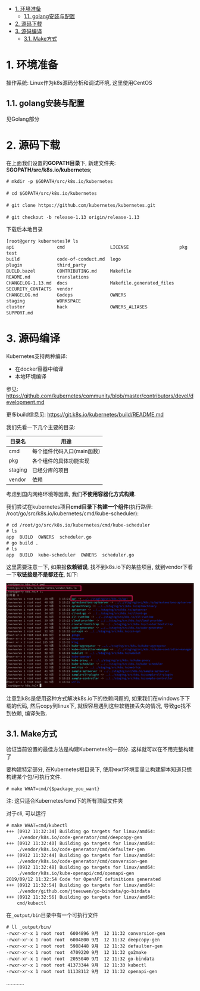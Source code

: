 
<!-- @import "[TOC]" {cmd="toc" depthFrom=1 depthTo=6 orderedList=false} -->

<!-- code_chunk_output -->

- [1. 环境准备](#1-环境准备)
  - [1.1. golang安装与配置](#11-golang安装与配置)
- [2. 源码下载](#2-源码下载)
- [3. 源码编译](#3-源码编译)
  - [3.1. Make方式](#31-make方式)

<!-- /code_chunk_output -->

# 1. 环境准备

操作系统: Linux作为k8s源码分析和调试环境, 这里使用CentOS

## 1.1. golang安装与配置

见Golang部分

# 2. 源码下载

在上面我们设置的**GOPATH目录**下, 新建文件夹: \$**GOPATH/src/k8s.io/kubernetes**; 

```
# mkdir -p $GOPATH/src/k8s.io/kubernetes

# cd $GOPATH/src/k8s.io/kubernetes

# git clone https://github.com/kubernetes/kubernetes.git

# git checkout -b release-1.13 origin/release-1.13
```

下载后本地目录

```
[root@gerry kubernetes]# ls
api                cmd                 LICENSE                   pkg                test
build              code-of-conduct.md  logo                      plugin             third_party
BUILD.bazel        CONTRIBUTING.md     Makefile                  README.md          translations
CHANGELOG-1.13.md  docs                Makefile.generated_files  SECURITY_CONTACTS  vendor
CHANGELOG.md       Godeps              OWNERS                    staging            WORKSPACE
cluster            hack                OWNERS_ALIASES            SUPPORT.md
```

# 3. 源码编译

Kubernetes支持两种编译: 

* 在docker容器中编译
* 本地环境编译

参见: https://github.com/kubernetes/community/blob/master/contributors/devel/development.md

更多build信息见: https://git.k8s.io/kubernetes/build/README.md

我们先看一下几个主要的目录: 

目录名 | 用途
----|---
cmd | 每个组件代码入口(main函数)
pkg | 各个组件的具体功能实现
staging | 已经分库的项目
vendor | 依赖

考虑到国内网络环境等因素, 我们**不使用容器化方式构建**. 

我们尝试在kubernetes项目**cmd目录**下**构建一个组件**(执行路径: /root/go/src/k8s.io/kubernetes/cmd/kube\-scheduler): 

```
# cd /root/go/src/k8s.io/kubernetes/cmd/kube-scheduler
# ls
app  BUILD  OWNERS  scheduler.go
# go build .
# ls
app  BUILD  kube-scheduler  OWNERS  scheduler.go
```

这里需要注意一下, 如果报**依赖错误**, 找不到k8s.io下的某些项目, 就到vendor下看一下**软链接是不是都还在**, 如下: 

![2019-09-03-15-49-01.png](./images/2019-09-03-15-49-01.png)

注意到k8s是使用这种方式解决k8s.io下的依赖问题的, 如果我们在windows下下载的代码, 然后copy到linux下, 就很容易遇到这些软链接丢失的情况, 导致go找不到依赖, 编译失败. 

## 3.1. Make方式

验证当前设置的最佳方法是构建Kubernetes的一部分. 这样就可以在不用完整构建了

要构建特定部分, 在Kubernetes根目录下, 使用`WHAT`环境变量让构建脚本知道只想构建某个包/可执行文件.

```
# make WHAT=cmd/{$package_you_want}
```

注: 这只适合Kubernetes/cmd下的所有顶级文件夹

对于cli, 可以运行

```
# make WHAT=cmd/kubectl
+++ [0912 11:32:34] Building go targets for linux/amd64:
    ./vendor/k8s.io/code-generator/cmd/deepcopy-gen
+++ [0912 11:32:40] Building go targets for linux/amd64:
    ./vendor/k8s.io/code-generator/cmd/defaulter-gen
+++ [0912 11:32:44] Building go targets for linux/amd64:
    ./vendor/k8s.io/code-generator/cmd/conversion-gen
+++ [0912 11:32:48] Building go targets for linux/amd64:
    ./vendor/k8s.io/kube-openapi/cmd/openapi-gen
2019/09/12 11:32:54 Code for OpenAPI definitions generated
+++ [0912 11:32:54] Building go targets for linux/amd64:
    ./vendor/github.com/jteeuwen/go-bindata/go-bindata
+++ [0912 11:32:56] Building go targets for linux/amd64:
    cmd/kubectl
```

在`_output/bin`目录中有一个可执行文件

```
# ll _output/bin/
-rwxr-xr-x 1 root root  6004896 9月  12 11:32 conversion-gen
-rwxr-xr-x 1 root root  6004800 9月  12 11:32 deepcopy-gen
-rwxr-xr-x 1 root root  5988448 9月  12 11:32 defaulter-gen
-rwxr-xr-x 1 root root  4709220 9月  12 11:32 go2make
-rwxr-xr-x 1 root root  2055040 9月  12 11:32 go-bindata
-rwxr-xr-x 1 root root 41373344 9月  12 11:33 kubectl
-rwxr-xr-x 1 root root 11138112 9月  12 11:32 openapi-gen
```

............